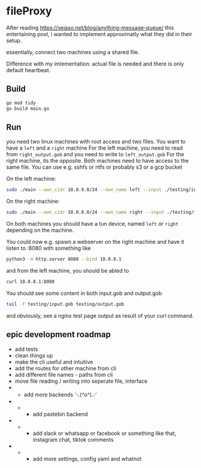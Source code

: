 # fileProxy

After reading https://xeiaso.net/blog/anything-message-queue/ this entertaining post, i wanted to implement approximatly what they did in their setup.

essentially, connect two machines using a shared file.

Difference with my imlementation: actual file is needed and there is only default heartbeat.

## Build
```bash
go mod tidy
go build main.go
```

## Run

you need two linux machines with root access and two files. You want to have a `left` and a `right` machine
For the left machine, you need to read from `right_output.gob` and you need to write to `left_output.gob`
For the right machine, its the opposite.
Both machines need to have access to the same file.
You can use e.g. sshfs or ntfs or probably s3 or a gcp bucket

On the left machine:
```bash
sudo ./main --own_cidr 10.0.9.0/24 --own_name left --input ./testing/input.gob --output ./testing/output.gob --peer_subnet='10.0.8.0/24'
```

On the right machine:
```bash
sudo ./main --own_cidr 10.0.8.0/24 --own_name right --input ./testing/input.gob --output ./testing/output.gob --peer_subnet='10.0.9.0/24'
```

On both machines you should have a tun device, named `left` or `right` depending on the machine.

<!-- TODO: -->
You could now e.g. spawn a webserver on the right machine and have it listen to :8080 with something like
```bash
python3 -m http.server 8080 --bind 10.0.8.1
```
and from the left machine, you should be abled to
```bash
curl 10.0.8.1:8080
```
You should see some content in both input.gob and output.gob
```bash
tail -f testing/input.gob testing/output.gob
```
and obviously, see a nginx test page output as result of your curl command.


## epic development roadmap

- add tests
- clean things up
- make the cli useful and intuitive
- add the routes for other machine from cli
- add different file names - paths from cli
- move file reading / writing into seperate file, interface
- - add more backends ＼(^o^)／
- - - add pastebin backend
- - - add slack or whatsapp or facebook or something like that, instagram chat, tiktok comments
- - - add more settings, config yaml and whatnot
